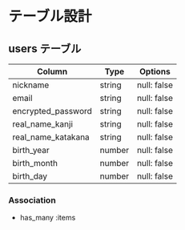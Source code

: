 # テーブル設計

## users テーブル

| Column             | Type   | Options     |
| ------------------ | ------ | ----------- |
| nickname           | string | null: false |
| email              | string | null: false |
| encrypted_password | string | null: false |
| real_name_kanji    | string | null: false |
| real_name_katakana | string | null: false |
| birth_year         | number | null: false |
| birth_month        | number | null: false |
| birth_day          | number | null: false |

### Association

- has_many :items